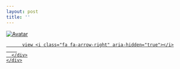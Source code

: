 ```yaml
---
layout: post
title: ''
---
```


<p class="imglist">

<div class="image-container">
  <a href="https://pic1.superbed.cn/item/5debcd08f1f6f81c50561dc7.jpg"  data-fancybox="images">
    <img src="https://pic3.superbed.cn/item/5debccd7f1f6f81c505612e3.jpg" alt="Avatar" class="image" />
    <div class="overlay">
      <div class="text">
        
          view <i class="fa fa-arrow-right" aria-hidden="true"></i>
        
      </div>
    </div>
  </a>
</div>








<a href="https://pic3.superbed.cn/item/5debccd7f1f6f81c505612e5.jpg" data-fancybox="images"><img src="" /></a>
<a href="https://pic3.superbed.cn/item/5debccd7f1f6f81c505612e7.jpg" data-fancybox="images"><img src="" /></a>
<a href="https://pic3.superbed.cn/item/5debccd7f1f6f81c505612ed.jpg" data-fancybox="images"><img src="" /></a>
<a href="https://pic3.superbed.cn/item/5debccd7f1f6f81c505612ef.jpg" data-fancybox="images"><img src="" /></a>
<a href="https://pic3.superbed.cn/item/5debccd7f1f6f81c505612f1.jpg" data-fancybox="images"><img src="" /></a>
<a href="https://pic3.superbed.cn/item/5debccd7f1f6f81c505612f7.jpg" data-fancybox="images"><img src="" /></a>
<a href="https://pic3.superbed.cn/item/5debccd7f1f6f81c505612fa.jpg" data-fancybox="images"><img src="" /></a>
<a href="https://pic3.superbed.cn/item/5debccd7f1f6f81c505612ff.jpg" data-fancybox="images"><img src="" /></a>
<a href="https://pic3.superbed.cn/item/5debccd7f1f6f81c50561301.jpg" data-fancybox="images"><img src="" /></a>
<a href="https://pic3.superbed.cn/item/5debccd7f1f6f81c50561304.jpg" data-fancybox="images"><img src="" /></a>
<a href="https://pic3.superbed.cn/item/5debccd7f1f6f81c50561308.jpg" data-fancybox="images"><img src="" /></a>
<a href="https://pic3.superbed.cn/item/5debccd7f1f6f81c5056130a.jpg" data-fancybox="images"><img src="" /></a>
<a href="https://pic3.superbed.cn/item/5debccd7f1f6f81c5056130d.jpg" data-fancybox="images"><img src="" /></a>
<a href="https://pic3.superbed.cn/item/5debccd7f1f6f81c50561310.jpg" data-fancybox="images"><img src="" /></a>
<a href="https://pic3.superbed.cn/item/5debccd7f1f6f81c50561313.jpg" data-fancybox="images"><img src="" /></a>
<a href="https://pic3.superbed.cn/item/5debccd7f1f6f81c50561315.jpg" data-fancybox="images"><img src="" /></a>
<a href="https://pic3.superbed.cn/item/5debccd7f1f6f81c50561318.jpg" data-fancybox="images"><img src="" /></a>
<a href="https://pic3.superbed.cn/item/5debccd7f1f6f81c5056131a.jpg" data-fancybox="images"><img src="" /></a>
<a href="https://pic3.superbed.cn/item/5debccd7f1f6f81c5056131d.jpg" data-fancybox="images"><img src="" /></a>
<a href="https://pic3.superbed.cn/item/5debccd7f1f6f81c50561320.jpg" data-fancybox="images"><img src="" /></a>
<a href="https://pic3.superbed.cn/item/5debccd7f1f6f81c50561322.jpg" data-fancybox="images"><img src="" /></a>
<a href="https://pic3.superbed.cn/item/5debccd7f1f6f81c50561324.jpg" data-fancybox="images"><img src="" /></a>
<a href="https://pic3.superbed.cn/item/5debccd7f1f6f81c50561326.jpg" data-fancybox="images"><img src="" /></a>
<a href="https://pic3.superbed.cn/item/5debccd7f1f6f81c50561328.jpg" data-fancybox="images"><img src="" /></a>
<a href="https://pic1.superbed.cn/item/5debcd08f1f6f81c50561dc2.jpg" data-fancybox="images"><img src="" /></a>
<a href="https://pic1.superbed.cn/item/5debcd08f1f6f81c50561dc5.jpg" data-fancybox="images"><img src="" /></a>
<a href="https://pic1.superbed.cn/item/5debcd08f1f6f81c50561dc7.jpg" data-fancybox="images"><img src="" /></a>
<a href="https://pic1.superbed.cn/item/5debcd08f1f6f81c50561dc9.jpg" data-fancybox="images"><img src="" /></a>
<a href="https://pic1.superbed.cn/item/5debcd08f1f6f81c50561dce.jpg" data-fancybox="images"><img src="" /></a>
<a href="https://pic1.superbed.cn/item/5debcd08f1f6f81c50561dd4.jpg" data-fancybox="images"><img src="" /></a>
<a href="https://pic1.superbed.cn/item/5debcd08f1f6f81c50561dd6.jpg" data-fancybox="images"><img src="" /></a>
<a href="https://pic1.superbed.cn/item/5debcd08f1f6f81c50561dd8.jpg" data-fancybox="images"><img src="" /></a>
<a href="https://pic1.superbed.cn/item/5debcd08f1f6f81c50561ddd.jpg" data-fancybox="images"><img src="" /></a>
<a href="https://pic1.superbed.cn/item/5debcd08f1f6f81c50561de2.jpg" data-fancybox="images"><img src="" /></a>
<a href="https://pic1.superbed.cn/item/5debcd08f1f6f81c50561de4.jpg" data-fancybox="images"><img src="" /></a>
<a href="https://pic1.superbed.cn/item/5debcd08f1f6f81c50561de6.jpg" data-fancybox="images"><img src="" /></a>
<a href="https://pic1.superbed.cn/item/5debcd08f1f6f81c50561de8.jpg" data-fancybox="images"><img src="" /></a>
<a href="https://pic1.superbed.cn/item/5debcd08f1f6f81c50561dea.jpg" data-fancybox="images"><img src="" /></a>
<a href="https://pic1.superbed.cn/item/5debcd08f1f6f81c50561dee.jpg" data-fancybox="images"><img src="" /></a>
<a href="https://pic1.superbed.cn/item/5debcd08f1f6f81c50561df0.jpg" data-fancybox="images"><img src="" /></a>
<a href="https://pic1.superbed.cn/item/5debcd08f1f6f81c50561df3.jpg" data-fancybox="images"><img src="" /></a>
<a href="https://pic1.superbed.cn/item/5debcd08f1f6f81c50561df5.jpg" data-fancybox="images"><img src="" /></a>
<a href="https://pic1.superbed.cn/item/5debcd08f1f6f81c50561df8.jpg" data-fancybox="images"><img src="" /></a>
<a href="https://pic1.superbed.cn/item/5debcd08f1f6f81c50561dfa.jpg" data-fancybox="images"><img src="" /></a>
<a href="https://pic1.superbed.cn/item/5debcd08f1f6f81c50561dfc.jpg" data-fancybox="images"><img src="" /></a>
<a href="https://pic1.superbed.cn/item/5debcd08f1f6f81c50561dfe.jpg" data-fancybox="images"><img src="" /></a>
<a href="https://pic1.superbed.cn/item/5debcd08f1f6f81c50561e00.jpg" data-fancybox="images"><img src="" /></a>
<a href="https://pic1.superbed.cn/item/5debcd08f1f6f81c50561e03.jpg" data-fancybox="images"><img src="" /></a>
<a href="https://pic1.superbed.cn/item/5debcd08f1f6f81c50561e05.jpg" data-fancybox="images"><img src="" /></a>


</p>
